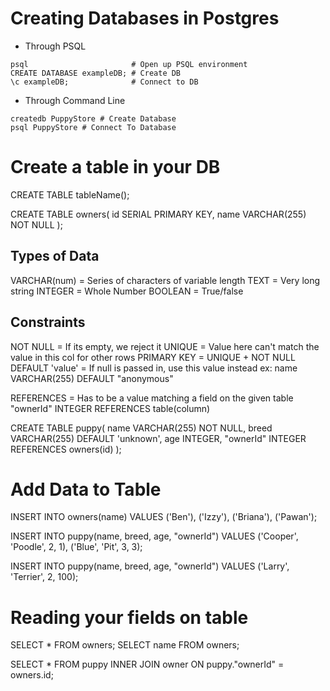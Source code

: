 # Creating Databases in Postgres

- Through PSQL
```
psql                       # Open up PSQL environment
CREATE DATABASE exampleDB; # Create DB
\c exampleDB;              # Connect to DB
```

- Through Command Line
```
createdb PuppyStore # Create Database
psql PuppyStore # Connect To Database
```

# Create a table in your DB
CREATE TABLE tableName();

CREATE TABLE owners(
    id SERIAL PRIMARY KEY,
    name VARCHAR(255) NOT NULL
);

## Types of Data
VARCHAR(num) = Series of characters of variable length
TEXT = Very long string
INTEGER = Whole Number
BOOLEAN = True/false

## Constraints
NOT NULL = If its empty, we reject it
UNIQUE = Value here can't match the value in this col for other rows
PRIMARY KEY = UNIQUE + NOT NULL
DEFAULT 'value' = If null is passed in, use this value instead
   ex: name VARCHAR(255) DEFAULT "anonymous"

REFERENCES = Has to be a value matching a field on the given table
    "ownerId" INTEGER REFERENCES table(column)

CREATE TABLE puppy(
    name VARCHAR(255) NOT NULL,
    breed VARCHAR(255) DEFAULT 'unknown',
    age INTEGER,
    "ownerId" INTEGER REFERENCES owners(id)
);

# Add Data to Table
INSERT INTO owners(name)
VALUES
  ('Ben'),
  ('Izzy'),
  ('Briana'),
  ('Pawan');

INSERT INTO puppy(name, breed, age, "ownerId")
VALUES
  ('Cooper', 'Poodle', 2, 1),
  ('Blue', 'Pit', 3, 3);

INSERT INTO puppy(name, breed, age, "ownerId")
VALUES
  ('Larry', 'Terrier', 2, 100);

# Reading your fields on table
SELECT * FROM owners;
SELECT name FROM owners;

SELECT * 
FROM puppy
INNER JOIN owner
ON puppy."ownerId" = owners.id;